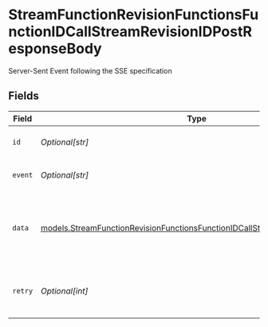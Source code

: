 # StreamFunctionRevisionFunctionsFunctionIDCallStreamRevisionIDPostResponseBody

Server-Sent Event following the SSE specification


## Fields

| Field                                                                                                                                                              | Type                                                                                                                                                               | Required                                                                                                                                                           | Description                                                                                                                                                        | Example                                                                                                                                                            |
| ------------------------------------------------------------------------------------------------------------------------------------------------------------------ | ------------------------------------------------------------------------------------------------------------------------------------------------------------------ | ------------------------------------------------------------------------------------------------------------------------------------------------------------------ | ------------------------------------------------------------------------------------------------------------------------------------------------------------------ | ------------------------------------------------------------------------------------------------------------------------------------------------------------------ |
| `id`                                                                                                                                                               | *Optional[str]*                                                                                                                                                    | :heavy_minus_sign:                                                                                                                                                 | Event ID for the SSE event                                                                                                                                         | 123                                                                                                                                                                |
| `event`                                                                                                                                                            | *Optional[str]*                                                                                                                                                    | :heavy_minus_sign:                                                                                                                                                 | Event type for the SSE event                                                                                                                                       | message                                                                                                                                                            |
| `data`                                                                                                                                                             | [models.StreamFunctionRevisionFunctionsFunctionIDCallStreamRevisionIDPostData](../models/streamfunctionrevisionfunctionsfunctionidcallstreamrevisionidpostdata.md) | :heavy_check_mark:                                                                                                                                                 | The actual data payload containing streaming chunk information                                                                                                     |                                                                                                                                                                    |
| `retry`                                                                                                                                                            | *Optional[int]*                                                                                                                                                    | :heavy_minus_sign:                                                                                                                                                 | Retry interval in milliseconds for the SSE connection                                                                                                              | 1000                                                                                                                                                               |
